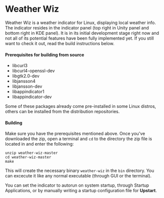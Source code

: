 # Weather Wiz

Weather Wiz is a weather indicator for Linux, displaying
local weather info. The indicator resides in the indicator panel
(top right in Unity panel and bottom right in KDE panel).
It is in its initial development stage right now and not all
of its potential features have been fully implemented yet.
If you still want to check it out, read the build instructions below.

#### Prerequisites for building from source
* libcurl3
* libcurl4-openssl-dev
* libgtk2.0-dev
* libjansson4
* libjansson-dev
* libappindicator1
* libappindicator-dev

Some of these packages already come pre-installed in some Linux distros,
others can be installed from the distribution repositories.

#### Building
Make sure you have the prerequisites mentioned above.
Once you've downloaded the zip, open a terminal and `cd` to the directory
the zip file is located in and enter the following:
```
unzip weather-wiz-master
cd weather-wiz-master
make
```
This will create the necessary binary `weather-wiz` in the `bin` directory.
You can excecute it like any normal executable (through GUI or the terminal).

You can set the indicator to autorun on system startup, through Startup Applications,
or by manually writing a startup configuration file for **Upstart**.

